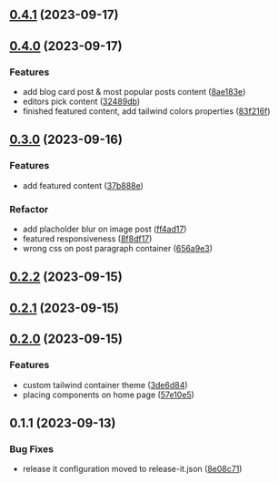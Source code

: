 

## [0.4.1](https://github.com/martinsuhendra/next-template-app/compare/0.4.0...0.4.1) (2023-09-17)

## [0.4.0](https://github.com/martinsuhendra/next-template-app/compare/0.3.0...0.4.0) (2023-09-17)


### Features

* add blog card post & most popular posts content ([8ae183e](https://github.com/martinsuhendra/next-template-app/commit/8ae183e497e59f8a14ba0725d2da07d21888dcd8))
* editors pick content ([32489db](https://github.com/martinsuhendra/next-template-app/commit/32489db3e973a0eedb88504a1c65087e7232aed0))
* finished featured content, add tailwind colors properties ([83f216f](https://github.com/martinsuhendra/next-template-app/commit/83f216f3d3c9bfe892e64d4bc377cf699e0bc27b))

## [0.3.0](https://github.com/martinsuhendra/next-template-app/compare/0.2.2...0.3.0) (2023-09-16)


### Features

* add featured content ([37b888e](https://github.com/martinsuhendra/next-template-app/commit/37b888e6bbaf866688978a7b97d8d8d2b6e1a272))


### Refactor

* add placholder blur on image post ([ff4ad17](https://github.com/martinsuhendra/next-template-app/commit/ff4ad1729431d959238aa97bdfb1495bc7e4acbd))
* featured responsiveness ([8f8df17](https://github.com/martinsuhendra/next-template-app/commit/8f8df17440e5972ffba3a2a1b838ba025819bb90))
* wrong css on post paragraph container ([656a9e3](https://github.com/martinsuhendra/next-template-app/commit/656a9e3699bde40dd78da71387973b17e887cc1f))

## [0.2.2](https://github.com/martinsuhendra/next-template-app/compare/0.2.1...0.2.2) (2023-09-15)

## [0.2.1](https://github.com/martinsuhendra/next-template-app/compare/0.2.0...0.2.1) (2023-09-15)

## [0.2.0](https://github.com/martinsuhendra/next-template-app/compare/0.1.1...0.2.0) (2023-09-15)


### Features

* custom tailwind container theme ([3de6d84](https://github.com/martinsuhendra/next-template-app/commit/3de6d841b276abec3f83481f3d31f7691688269a))
* placing components on home page ([57e10e5](https://github.com/martinsuhendra/next-template-app/commit/57e10e5c5a6c05d1f151d8aa43791eeb141eaf22))

## 0.1.1 (2023-09-13)


### Bug Fixes

* release it configuration moved to release-it.json ([8e08c71](https://github.com/martinsuhendra/next-template-app/commit/8e08c71ce67954a21e57e7bc04ac60eecc8a0d78))